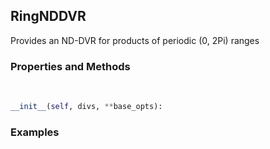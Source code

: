 ## <a id="Psience.DVR.DirectProduct.RingNDDVR">RingNDDVR</a>
Provides an ND-DVR for products of periodic (0, 2Pi) ranges

### Properties and Methods
<a id="Psience.DVR.DirectProduct.RingNDDVR.__init__" class="docs-object-method">&nbsp;</a>
```python
__init__(self, divs, **base_opts): 
```

### Examples


